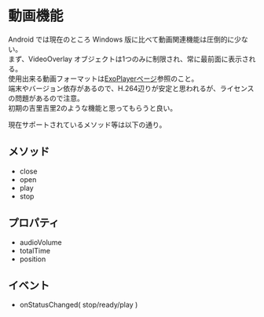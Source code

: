 # 動画機能

Android では現在のところ Windows 版に比べて動画関連機能は圧倒的に少ない。  
まず、VideoOverlay オブジェクトは1つのみに制限され、常に最前面に表示される。  
使用出来る動画フォーマットは[ExoPlayerページ](https://google.github.io/ExoPlayer/supported-formats.html)参照のこと。  
端末やバージョン依存があるので、H.264辺りが安定と思われるが、ライセンスの問題があるので注意。  
初期の吉里吉里2のような機能と思ってもらうと良い。

現在サポートされているメソッド等は以下の通り。

## メソッド
* close
* open
* play
* stop

## プロパティ
* audioVolume
* totalTime
* position

## イベント
* onStatusChanged( stop/ready/play )

